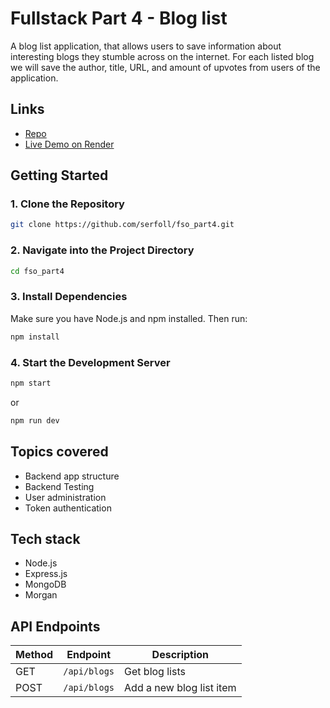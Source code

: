 # Fullstack Part 4 - Blog list

A blog list application, that allows users to save information about interesting blogs they stumble across on the internet. For each listed blog we will save the author, title, URL, and amount of upvotes from users of the application.

## Links

- [Repo](https://github.com/serfoll/fso_part4)
- [Live Demo on Render]()

## Getting Started

### 1. Clone the Repository

```bash
git clone https://github.com/serfoll/fso_part4.git
```

### 2. Navigate into the Project Directory

```bash
cd fso_part4
```

### 3. Install Dependencies

Make sure you have Node.js and npm installed. Then run:

```bash
npm install
```

### 4. Start the Development Server

```bash
npm start
```

or

```bash
npm run dev
```

## Topics covered

- Backend app structure
- Backend Testing
- User administration
- Token authentication

## Tech stack

- Node.js
- Express.js
- MongoDB
- Morgan

## API Endpoints

| Method | Endpoint     | Description              |
| ------ | ------------ | ------------------------ |
| GET    | `/api/blogs` | Get blog lists           |
| POST   | `/api/blogs` | Add a new blog list item |
